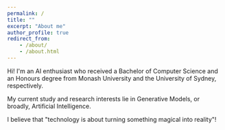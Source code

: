 ```yaml
---
permalink: /
title: ""
excerpt: "About me"
author_profile: true
redirect_from:
    - /about/
    - /about.html
---
```


Hi! I'm an AI enthusiast who received a Bachelor of Computer Science and an Honours degree from Monash University and the University of Sydney, respectively.

My current study and research interests lie in Generative Models, or broadly, Artificial Intelligence. 

I believe that "technology is about turning something magical into reality"!